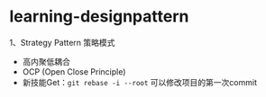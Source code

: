 # learning-designpattern


1、Strategy Pattern 策略模式

* 高内聚低耦合
* OCP (Open Close Principle)
* 新技能Get：`git rebase -i --root` 可以修改项目的第一次commit
